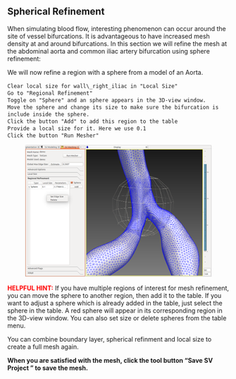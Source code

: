 ## Spherical Refinement

When simulating blood flow, interesting phenomenon can occur around the site of vessel bifurcations. It is advantageous to have increased mesh density at and around bifurcations. In this section we will refine the mesh at the abdominal aorta and common iliac artery bifurcation using sphere refinement:

We will now refine a region with a sphere from a model of an Aorta.

	Clear local size for wall\_right_iliac in "Local Size"	
	Go to "Regional Refinement"
	Toggle on "Sphere" and an sphere appears in the 3D-view window.
	Move the sphere and change its size to make sure the bifurcation is include inside the sphere.
	Click the button "Add" to add this region to the table
	Provide a local size for it. Here we use 0.1
	Click the button "Run Mesher"	

<figure>
  <img class="svImg svImgLg" src="documentation/meshing/img/tetgen/tetgensphericalmeshing.png">
  <figcaption class="svCaption" ></figcaption>
</figure>

<font color="red">**HELPFUL HINT:** </font> 
If you have multiple regions of interest for mesh refinement, you can move the sphere to another region, then add it to the table. If you want to adjust a sphere which is already added in the table, just select the sphere in the table. A red sphere will appear in its corresponding region in the 3D-view window. You can also set size or delete spheres from the table menu.

You can combine boundary layer, spherical refinment and local size to create a full mesh again.


**When you are satisfied with the mesh, click the tool button  “Save SV Project ” to save the mesh.**
